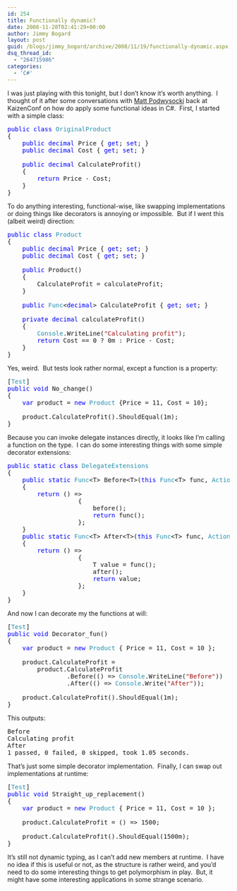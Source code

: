 ```yaml
---
id: 254
title: Functionally dynamic?
date: 2008-11-20T02:41:29+00:00
author: Jimmy Bogard
layout: post
guid: /blogs/jimmy_bogard/archive/2008/11/19/functionally-dynamic.aspx
dsq_thread_id:
  - "264715986"
categories:
  - 'C#'
---
```

I was just playing with this tonight, but I don’t know it’s worth anything.&#160; I thought of it after some conversations with [Matt Podwysocki](http://podwysocki.codebetter.com/) back at KaizenConf on how do apply some functional ideas in C#.&#160; First, I started with a simple class:

<pre><span style="color: blue">public class </span><span style="color: #2b91af">OriginalProduct
</span>{
    <span style="color: blue">public decimal </span>Price { <span style="color: blue">get</span>; <span style="color: blue">set</span>; }
    <span style="color: blue">public decimal </span>Cost { <span style="color: blue">get</span>; <span style="color: blue">set</span>; }

    <span style="color: blue">public decimal </span>CalculateProfit()
    {
        <span style="color: blue">return </span>Price - Cost;
    }
}</pre>

[](http://11011.net/software/vspaste)

To do anything interesting, functional-wise, like swapping implementations or doing things like decorators is annoying or impossible.&#160; But if I went this (albeit weird) direction:

<pre><span style="color: blue">public class </span><span style="color: #2b91af">Product
</span>{
    <span style="color: blue">public decimal </span>Price { <span style="color: blue">get</span>; <span style="color: blue">set</span>; }
    <span style="color: blue">public decimal </span>Cost { <span style="color: blue">get</span>; <span style="color: blue">set</span>; }

    <span style="color: blue">public </span>Product()
    {
        CalculateProfit = calculateProfit;
    }

    <span style="color: blue">public </span><span style="color: #2b91af">Func</span>&lt;<span style="color: blue">decimal</span>&gt; CalculateProfit { <span style="color: blue">get</span>; <span style="color: blue">set</span>; }

    <span style="color: blue">private decimal </span>calculateProfit()
    {
        <span style="color: #2b91af">Console</span>.WriteLine(<span style="color: #a31515">"Calculating profit"</span>);
        <span style="color: blue">return </span>Cost == 0 ? 0m : Price - Cost;
    }
}</pre>

[](http://11011.net/software/vspaste)

Yes, weird.&#160; But tests look rather normal, except a function is a property:

<pre>[<span style="color: #2b91af">Test</span>]
<span style="color: blue">public void </span>No_change()
{
    <span style="color: blue">var </span>product = <span style="color: blue">new </span><span style="color: #2b91af">Product </span>{Price = 11, Cost = 10};

    product.CalculateProfit().ShouldEqual(1m);
}</pre>

[](http://11011.net/software/vspaste)

Because you can invoke delegate instances directly, it looks like I’m calling a function on the type.&#160; I can do some interesting things with some simple decorator extensions:

<pre><span style="color: blue">public static class </span><span style="color: #2b91af">DelegateExtensions
</span>{
    <span style="color: blue">public static </span><span style="color: #2b91af">Func</span>&lt;T&gt; Before&lt;T&gt;(<span style="color: blue">this </span><span style="color: #2b91af">Func</span>&lt;T&gt; func, <span style="color: #2b91af">Action </span>before)
    {
        <span style="color: blue">return </span>() =&gt;
                   {
                       before();
                       <span style="color: blue">return </span>func();
                   };
    }
    <span style="color: blue">public static </span><span style="color: #2b91af">Func</span>&lt;T&gt; After&lt;T&gt;(<span style="color: blue">this </span><span style="color: #2b91af">Func</span>&lt;T&gt; func, <span style="color: #2b91af">Action </span>after)
    {
        <span style="color: blue">return </span>() =&gt;
                   {
                       T value = func();
                       after();
                       <span style="color: blue">return </span>value;
                   };
    }
}</pre>

[](http://11011.net/software/vspaste)

And now I can decorate my the functions at will:

<pre>[<span style="color: #2b91af">Test</span>]
<span style="color: blue">public void </span>Decorator_fun()
{
    <span style="color: blue">var </span>product = <span style="color: blue">new </span><span style="color: #2b91af">Product </span>{ Price = 11, Cost = 10 };

    product.CalculateProfit =
        product.CalculateProfit
                .Before(() =&gt; <span style="color: #2b91af">Console</span>.WriteLine(<span style="color: #a31515">"Before"</span>))
                .After(() =&gt; <span style="color: #2b91af">Console</span>.Write(<span style="color: #a31515">"After"</span>));

    product.CalculateProfit().ShouldEqual(1m);
}</pre>

[](http://11011.net/software/vspaste)

This outputs:

<pre>Before
Calculating profit
After
1 passed, 0 failed, 0 skipped, took 1.05 seconds.</pre>

[](http://11011.net/software/vspaste)

That’s just some simple decorator implementation.&#160; Finally, I can swap out implementations at runtime:

<pre>[<span style="color: #2b91af">Test</span>]
<span style="color: blue">public void </span>Straight_up_replacement()
{
    <span style="color: blue">var </span>product = <span style="color: blue">new </span><span style="color: #2b91af">Product </span>{ Price = 11, Cost = 10 };

    product.CalculateProfit = () =&gt; 1500;

    product.CalculateProfit().ShouldEqual(1500m);
}</pre>

[](http://11011.net/software/vspaste)

It’s still not dynamic typing, as I can’t add new members at runtime.&#160; I have no idea if this is useful or not, as the structure is rather weird, and you’d need to do some interesting things to get polymorphism in play.&#160; But, it might have some interesting applications in some strange scenario.